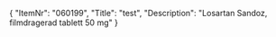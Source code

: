{
  "ItemNr": "060199",
  "Title": "test",
  "Description": "Losartan Sandoz, filmdragerad tablett 50 mg"
}